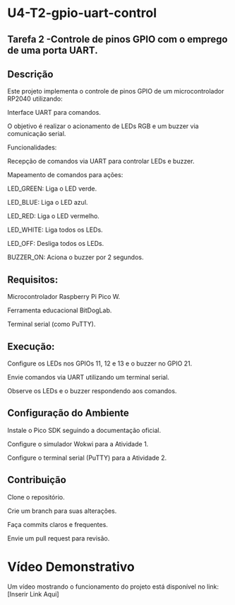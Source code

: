# U4-T2-gpio-uart-control
## Tarefa 2 -Controle de pinos GPIO com o emprego de uma porta UART. 
## Descrição
Este projeto implementa o controle de pinos GPIO de um microcontrolador RP2040 utilizando:

Interface UART para comandos.

O objetivo é realizar o acionamento de LEDs RGB e um buzzer via comunicação serial.

Funcionalidades:

Recepção de comandos via UART para controlar LEDs e buzzer.

Mapeamento de comandos para ações:

LED_GREEN: Liga o LED verde.

LED_BLUE: Liga o LED azul.

LED_RED: Liga o LED vermelho.

LED_WHITE: Liga todos os LEDs.

LED_OFF: Desliga todos os LEDs.

BUZZER_ON: Aciona o buzzer por 2 segundos.

## Requisitos:

Microcontrolador Raspberry Pi Pico W.

Ferramenta educacional BitDogLab.

Terminal serial (como PuTTY).

## Execução:

Configure os LEDs nos GPIOs 11, 12 e 13 e o buzzer no GPIO 21.

Envie comandos via UART utilizando um terminal serial.

Observe os LEDs e o buzzer respondendo aos comandos.

## Configuração do Ambiente

Instale o Pico SDK seguindo a documentação oficial.

Configure o simulador Wokwi para a Atividade 1.

Configure o terminal serial (PuTTY) para a Atividade 2.

## Contribuição

Clone o repositório.

Crie um branch para suas alterações.

Faça commits claros e frequentes.

Envie um pull request para revisão.

# Vídeo Demonstrativo

Um vídeo mostrando o funcionamento do projeto está disponível no link: [Inserir Link Aqui]
